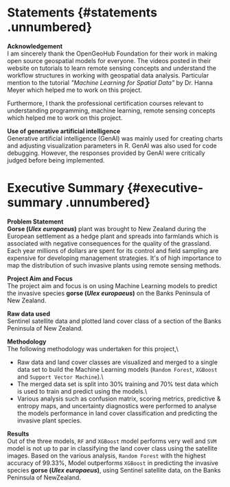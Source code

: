 



# Statements {#statements .unnumbered}

**Acknowledgement**\
I am sincerely thank the OpenGeoHub Foundation for their work in making open source geospatial models for everyone. The videos posted in their website on tutorials to learn remote sensing concepts and understand the workflow structures in working with geospatial data analysis. Particular mention to the tutorial *"Machine Learning for Spatial Data"* by Dr. Hanna Meyer which helped me to work on this project.

Furthermore, I thank the professional certification courses relevant to understanding programming, machine learning, remote sensing concepts which helped me to work on this project.

**Use of generative artificial intelligence**\
Generative artificial intelligence (GenAI) was mainly used for creating charts and adjusting visualization parameters in R. GenAI was also used for code debugging. However, the responses provided by GenAI were critically judged before being implemented.

# Executive Summary {#executive-summary .unnumbered}

**Problem Statement**\
**Gorse (*Ulex europaeus*)** plant was brought to New Zealand during the European settlement as a hedge plant and spreads into farmlands which is associated with negative consequences for the quality of the grassland. Each year millions of dollars are spent for its control and field sampling are expensive for developing management strategies. It's of high importance to map the distribution of such invasive plants using remote sensing methods.

**Project Aim and Focus**\
The project aim and focus is on using Machine Learning models to predict the invasive species **gorse (*Ulex europaeus*)** on the Banks Peninsula of New Zealand.

**Raw data used**\
Sentinel satellite data and plotted land cover class of a section of the Banks Peninsula of New Zealand.

**Methodology**\
The following methodology was undertaken for this project,\
- Raw data and land cover classes are visualized and merged to a single data set to build the Machine Learning models (`Random Forest`, `XGBoost` and `Support Vector Machine`).\
- The merged data set is split into 30% training and 70% test data which is used to train and predict using the models.\
- Various analysis such as confusion matrix, scoring metrics, predictive & entropy maps, and uncertainty diagnostics were performed to analyse the models performance in land cover classification and predicting the invasive plant species.

**Results**\
Out of the three models, `RF` and `XGBoost` model performs very well and `SVM` model is not up to par in classifying the land cover class using the satellite images. Based on the various analysis, `Random Forest` with the highest accuracy of 99.33%, Model outperforms `XGBoost` in predicting the invasive species **gorse (*Ulex europaeus*)**, using Sentinel satellite data, on the Banks Peninsula of NewZealand.
